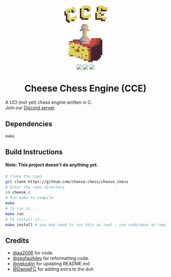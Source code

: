 <div align="center">
    <img src="./assets/cheese_nobg.png" width=150px><br>
    <img src="https://img.shields.io/github/commit-activity/w/cheese-chess/cheese_c?style=flat-square">
    <img src="https://img.shields.io/github/license/cheese-chess/cheese_c?style=flat-square">
    <img src="https://img.shields.io/discord/872146521183903804?style=flat-square">
    <h1>Cheese Chess Engine (CCE)</h1>

</div>

A UCI (not yet) chess engine written in C.
<br>
Join our [Discord server](https://discord.gg/FBzkBQhz3A).

## Dependencies
```
make
```

## Build Instructions
#### Note: This project doesn't do anything yet.
```bash
# Clone the repo
git clone https://github.com/cheese-chess/cheese_chess
# Enter the repo directory
cd cheese_c
# Run make to compile
make
# To run it...
make run
# To install it...
make install # you may need to run this as root - use sudo/doas as required.
```

## Credits
- [@aa2006](https://github.com/aa2006) for code.
- [@segfaultdev](https://github.com/segfaultdev) for reformatting code.
- [@nekodjin](https://github.com/nekodjin) for updating README.md
- [@DamieFC](https://github.com/DamieFC) for adding extra to the duh
